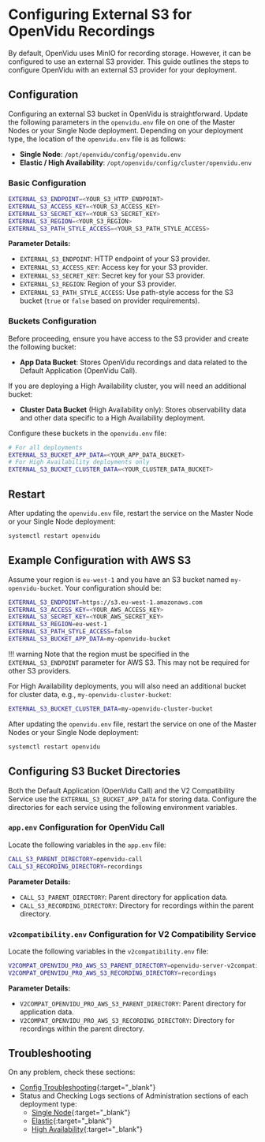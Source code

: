 # Configuring External S3 for OpenVidu Recordings

By default, OpenVidu uses MinIO for recording storage. However, it can be configured to use an external S3 provider. This guide outlines the steps to configure OpenVidu with an external S3 provider for your deployment.

## Configuration

Configuring an external S3 bucket in OpenVidu is straightforward. Update the following parameters in the `openvidu.env` file on one of the Master Nodes or your Single Node deployment. Depending on your deployment type, the location of the `openvidu.env` file is as follows:

- **Single Node**: `/opt/openvidu/config/openvidu.env`
- **Elastic / High Availability**: `/opt/openvidu/config/cluster/openvidu.env`

### Basic Configuration

```bash
EXTERNAL_S3_ENDPOINT=<YOUR_S3_HTTP_ENDPOINT>
EXTERNAL_S3_ACCESS_KEY=<YOUR_S3_ACCESS_KEY>
EXTERNAL_S3_SECRET_KEY=<YOUR_S3_SECRET_KEY>
EXTERNAL_S3_REGION=<YOUR_S3_REGION>
EXTERNAL_S3_PATH_STYLE_ACCESS=<YOUR_S3_PATH_STYLE_ACCESS>
```

**Parameter Details:**

- `EXTERNAL_S3_ENDPOINT`: HTTP endpoint of your S3 provider.
- `EXTERNAL_S3_ACCESS_KEY`: Access key for your S3 provider.
- `EXTERNAL_S3_SECRET_KEY`: Secret key for your S3 provider.
- `EXTERNAL_S3_REGION`: Region of your S3 provider.
- `EXTERNAL_S3_PATH_STYLE_ACCESS`: Use path-style access for the S3 bucket (`true` or `false` based on provider requirements).

### Buckets Configuration

Before proceeding, ensure you have access to the S3 provider and create the following bucket:

- **App Data Bucket**: Stores OpenVidu recordings and data related to the Default Application (OpenVidu Call).

If you are deploying a High Availability cluster, you will need an additional bucket:

- **Cluster Data Bucket** (High Availability only): Stores observability data and other data specific to a High Availability deployment.

Configure these buckets in the `openvidu.env` file:

```bash
# For all deployments
EXTERNAL_S3_BUCKET_APP_DATA=<YOUR_APP_DATA_BUCKET>
# For High Availability deployments only
EXTERNAL_S3_BUCKET_CLUSTER_DATA=<YOUR_CLUSTER_DATA_BUCKET>
```

## Restart

After updating the `openvidu.env` file, restart the service on the Master Node or your Single Node deployment:

```bash
systemctl restart openvidu
```

## Example Configuration with AWS S3

Assume your region is `eu-west-1` and you have an S3 bucket named `my-openvidu-bucket`. Your configuration should be:

```bash
EXTERNAL_S3_ENDPOINT=https://s3.eu-west-1.amazonaws.com
EXTERNAL_S3_ACCESS_KEY=<YOUR_AWS_ACCESS_KEY>
EXTERNAL_S3_SECRET_KEY=<YOUR_AWS_SECRET_KEY>
EXTERNAL_S3_REGION=eu-west-1
EXTERNAL_S3_PATH_STYLE_ACCESS=false
EXTERNAL_S3_BUCKET_APP_DATA=my-openvidu-bucket
```

!!! warning
    Note that the region must be specified in the `EXTERNAL_S3_ENDPOINT` parameter for AWS S3. This may not be required for other S3 providers.

For High Availability deployments, you will also need an additional bucket for cluster data, e.g., `my-openvidu-cluster-bucket`:

```bash
EXTERNAL_S3_BUCKET_CLUSTER_DATA=my-openvidu-cluster-bucket
```

After updating the `openvidu.env` file, restart the service on one of the Master Nodes or your Single Node deployment:

```bash
systemctl restart openvidu
```

## Configuring S3 Bucket Directories

Both the Default Application (OpenVidu Call) and the V2 Compatibility Service use the `EXTERNAL_S3_BUCKET_APP_DATA` for storing data. Configure the directories for each service using the following environment variables.

### `app.env` Configuration for OpenVidu Call

Locate the following variables in the `app.env` file:

```bash
CALL_S3_PARENT_DIRECTORY=openvidu-call
CALL_S3_RECORDING_DIRECTORY=recordings
```

**Parameter Details:**

- `CALL_S3_PARENT_DIRECTORY`: Parent directory for application data.
- `CALL_S3_RECORDING_DIRECTORY`: Directory for recordings within the parent directory.

### `v2compatibility.env` Configuration for V2 Compatibility Service

Locate the following variables in the `v2compatibility.env` file:

```bash
V2COMPAT_OPENVIDU_PRO_AWS_S3_PARENT_DIRECTORY=openvidu-server-v2compatibility
V2COMPAT_OPENVIDU_PRO_AWS_S3_RECORDING_DIRECTORY=recordings
```

**Parameter Details:**

- `V2COMPAT_OPENVIDU_PRO_AWS_S3_PARENT_DIRECTORY`: Parent directory for application data.
- `V2COMPAT_OPENVIDU_PRO_AWS_S3_RECORDING_DIRECTORY`: Directory for recordings within the parent directory.

## Troubleshooting

On any problem, check these sections:

- [Config Troubleshooting](../configuration/changing-config.md#troubleshooting-configuration){:target="_blank"}
- Status and Checking Logs sections of Administration sections of each deployment type:
    - [Single Node](../single-node/on-premises/admin.md#checking-the-status-of-services){:target="_blank"}
    - [Elastic](../elastic/on-premises/admin.md#checking-the-status-of-services){:target="_blank"}
    - [High Availability](../ha/on-premises/admin.md#checking-the-status-of-services){:target="_blank"}
